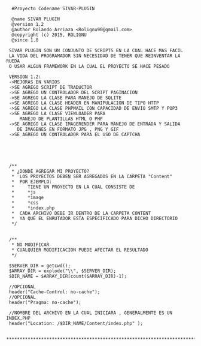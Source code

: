   
      #Proyecto Codename SIVAR-PLUGIN 
      
      @name SIVAR PLUGIN 
      @version 1.2
      @author Rolando Arriaza <Rolignu90@gmail.com>
      @copyright (c) 2015, ROLIGNU
      @since 1.0

     SIVAR PLUGIN SON UN CONJUNTO DE SCRIPTS EN LA CUAL HACE MAS FACIL
     LA VIDA DEL PROGRAMADOR SIN NECESIDAD DE TENER QUE REINVENTAR LA RUEDA
     O USAR ALGUN FRAMEWORK EN LA CUAL EL PROYECTO SE HACE PESADO
     
     VERSION 1.2:
     ->MEJORAS EN VARIOS 
     ->SE AGREGO SCRIPT DE TRADUCTOR
     ->SE AGREGO UN CONTROLADOR DEL SCRIPT PAGINACION 
     ->SE AGREGO LA CLASE PARA MANEJO DE SQLITE
     ->SE AGREGO LA CLASE HEADER EN MANIPULACION DE TIPO HTTP
     ->SE AGREGO LA CLASE PHPMAIL CON CAPACIDAD DE ENVIO SMTP Y POP3
     ->SE AGREGO LA CLASE VIEWLOADER PARA 
         MANEJO DE PLANTILLAS HTML O PHP 
     ->SE AGREGO LA CLASE IMAGERENDER PARA MANEJO DE ENTRADA Y SALIDA 
        DE IMAGENES EN FORMATO JPG , PNG Y GIF
     ->SE AGREGO UN CONTROLADOR PARA EL USO DE CAPTCHA
    

 


     /**
      * ¿DONDE AGREGAR MI PROYECTO?
      *  LOS PROYECTOS DEBEN SER AGREGADOS EN LA CARPETA "Content"
      *  POR EJEMPLO:
      *     TIENE UN PROYECTO EN LA CUAL CONSISTE DE 
      *     *js
      *     *image
      *     *css
      *     *index.php
      *  CADA ARCHIVO DEBE IR DENTRO DE LA CARPETA CONTENT
      *  YA QUE EL ENRUTADOR ESTA ESPECIFICADO PARA DICHO DIRECTORIO  
      */

     
     /**
      * NO MODIFICAR 
      * CUALQUIER MODIFICACION PUEDE AFECTAR EL RESULTADO 
      */

     $SERVER_DIR = getcwd();
     $ARRAY_DIR = explode("\\", $SERVER_DIR);
     $DIR_NAME = $ARRAY_DIR[count($ARRAY_DIR)-1];
     
     //OPCIONAL
     header("Cache-Control: no-cache");
     //OPCIONAL
     header("Pragma: no-cache");
     
     //NOMBRE DEL ARCHIVO EN LA CUAL INICIARA , GENERALMENTE ES UN INDEX.PHP    
     header("Location: /$DIR_NAME/Content/index.php" );  

     ***************************************************************************
